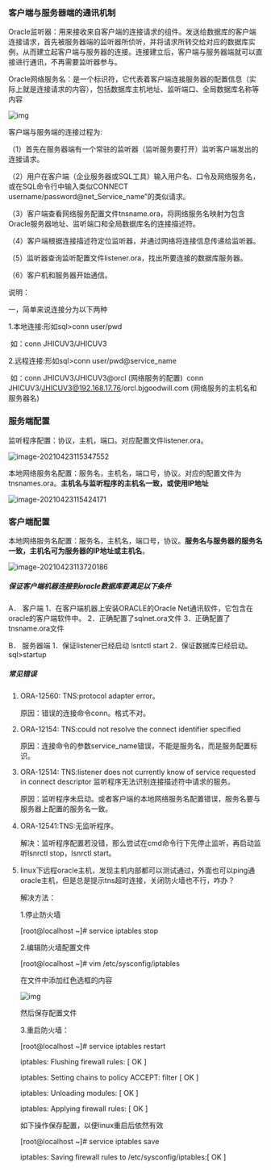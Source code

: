 ### 客户端与服务器端的通讯机制

Oracle监听器：用来接收来自客户端的连接请求的组件。发送给数据库的客户端连接请求，首先被服务器端的监听器所侦听，并将请求所转交给对应的数据库实例，从而建立起客户端与服务器的连接。连接建立后，客户端与服务器端就可以直接进行通讯，不再需要监听器参与。

Oracle网络服务名：是一个标识符，它代表着客户端连接服务器的配置信息（实际上就是连接请求的内容），包括数据库主机地址、监听端口、全局数据库名称等内容

![img](images/1569452-20190120224749330-1417065094.png)

客户端与服务端的连接过程为:

 （1）首先在服务器端有一个常驻的监听器（监听服务要打开）监听客户端发出的连接请求。

 （2）用户在客户端（企业服务器或SQL工具）输入用户名、口令及网络服务名，或在SQL命令行中输入类似CONNECT username/password@net_Service_name”的类似请求。

 （3）客户端查看网络服务配置文件tnsname.ora，将网络服务名映射为包含Oracle服务器地址、监听端口和全局数据库名的连接描述符。

 （4）客户端根据连接描述符定位监听器，并通过网络将连接信息传递给监听器。

 （5）监听器查询监听配置文件listener.ora，找出所要连接的数据库服务器。

 （6）客户机和服务器开始通信。

说明：

一，简单来说连接分为以下两种

1.本地连接:形如sql>conn user/pwd

​	如：conn JHICUV3/JHICUV3

2.远程连接:形如sql>conn user/pwd@service_name

​	如：conn JHICUV3/JHICUV3@orcl (网络服务的配置)
​			conn JHICUV3/JHICUV3@192.168.17.76/orcl.bjgoodwill.com (网络服务的主机名和服务器名)

### 服务端配置

监听程序配置：协议，主机，端口。对应配置文件listener.ora。

![image-20210423115347552](images/image-20210423115347552.png)

本地网络服务名配置：服务名，主机名，端口号，协议。对应的配置文件为tnsnames.ora。**主机名与监听程序的主机名一致，或使用IP地址**

![image-20210423115424171](images/image-20210423115424171.png)

### 客户端配置

本地网络服务名配置：服务名，主机名，端口号，协议。**服务名与服务器的服务名一致，主机名可为服务器的IP地址或主机名**。

![image-20210423113720186](images/image-20210423113720186.png)

##### 保证客户端机器连接到oracle数据库要满足以下条件

A． 客户端
1．在客户端机器上安装ORACLE的Oracle Net通讯软件，它包含在oracle的客户端软件中。
2．正确配置了sqlnet.ora文件
3．正确配置了tnsname.ora文件

B． 服务器端
1．保证listener已经启动 lsntctl start
2．保证数据库已经启动。 sql>startup

##### 常见错误

1. ORA-12560: TNS:protocol adapter error。

   原因：错误的连接命令conn。格式不对。

2. ORA-12154: TNS:could not resolve the connect identifier specified

   原因：连接命令的参数service_name错误，不能是服务名，而是服务配置标识。

3. ORA-12514: TNS:listener does not currently know of service requested in connect
   descriptor 监听程序无法识别连接描述符中请求的服务。

   原因：监听程序未启动。或者客户端的本地网络服务名配置错误，服务名要与服务器上配置的服务名一致。

4. ORA-12541:TNS:无监听程序。

   解决：监听程序配置若没错，那么尝试在cmd命令行下先停止监听，再启动监听lsnrctl stop，lsnrctl start。

5. linux下远程oracle主机，发现主机内部都可以测试通过，外面也可以ping通oracle主机，但是总是提示tns超时连接，关闭防火墙也不行，咋办？

   解决方法：

   1.停止防火墙

   [root@localhost ~]# service iptables stop 

   2.编辑防火墙配置文件

   [root@localhost ~]# vim /etc/sysconfig/iptables 

   在文件中添加红色选框的内容

   ![img](images/1569452-20190120225300499-727152219.png)

    然后保存配置文件

   3.重启防火墙：

   [root@localhost ~]# service iptables restart

   iptables: Flushing firewall rules: [ OK ]

   iptables: Setting chains to policy ACCEPT: filter [ OK ]

   iptables: Unloading modules: [ OK ]

   iptables: Applying firewall rules: [ OK ]

   如下操作保存配置，以便linux重启后依然有效 

   [root@localhost ~]# service iptables save 

   iptables: Saving firewall rules to /etc/sysconfig/iptables:[ OK ]